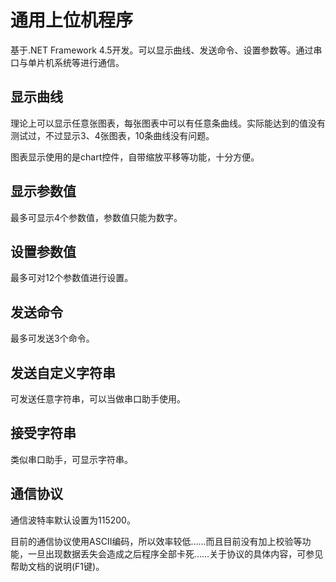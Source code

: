 # 通用上位机程序
基于.NET Framework 4.5开发。可以显示曲线、发送命令、设置参数等。通过串口与单片机系统等进行通信。

## 显示曲线
理论上可以显示任意张图表，每张图表中可以有任意条曲线。实际能达到的值没有测试过，不过显示3、4张图表，10条曲线没有问题。

图表显示使用的是chart控件，自带缩放平移等功能，十分方便。

## 显示参数值
最多可显示4个参数值，参数值只能为数字。

## 设置参数值
最多可对12个参数值进行设置。

## 发送命令
最多可发送3个命令。

## 发送自定义字符串
可发送任意字符串，可以当做串口助手使用。

## 接受字符串
类似串口助手，可显示字符串。

## 通信协议
通信波特率默认设置为115200。

目前的通信协议使用ASCII编码，所以效率较低……而且目前没有加上校验等功能，一旦出现数据丢失会造成之后程序全部卡死……关于协议的具体内容，可参见帮助文档的说明(F1键)。


